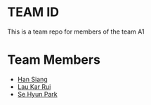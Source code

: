 # TEAM ID
This is a team repo for members of the team A1


# Team Members
* [Han Siang](members/hanSiang.md)
* [Lau Kar Rui](members/karruiLau.md)
* [Se Hyun Park](members/sophiePark.md)